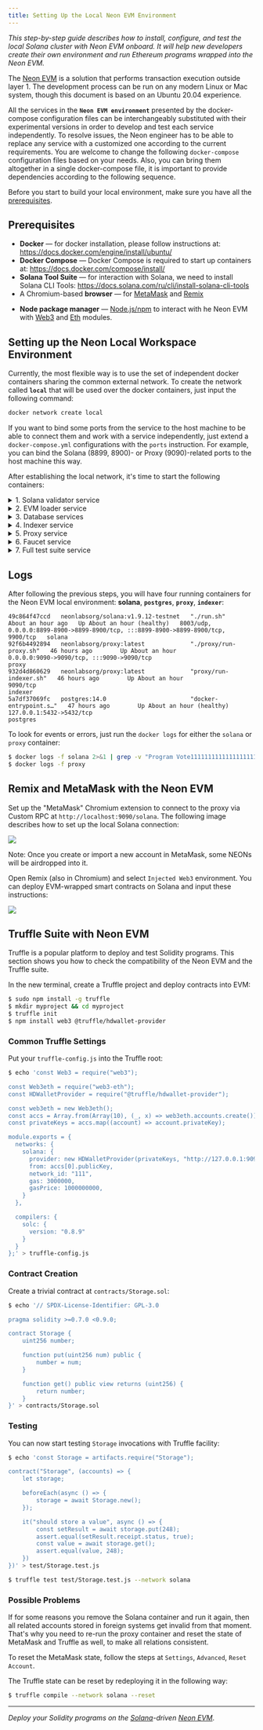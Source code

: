 ```yaml
---
title: Setting Up the Local Neon EVM Environment
---
```


*This step-by-step guide describes how to install, configure, and test the local Solana cluster with Neon EVM onboard. It will help new developers create their own environment and run Ethereum programs wrapped into the Neon EVM.*

The [Neon EVM](https://neon-labs.org/) is a solution that performs transaction execution outside layer 1. The development process can be run on any modern Linux or Mac system, though this document is based on an Ubuntu 20.04 experience.

All the services in the **`Neon EVM environment`** presented by the docker-compose configuration files can be interchangeably substituted with their experimental versions in order to develop and test each service independently. To resolve issues, the Neon engineer has to be able to replace any service with a customized one according to the current requirements. You are welcome to change the following `docker-compose` configuration files based on your needs. Also, you can bring them altogether in a single docker-compose file, it is important to provide dependencies according to the following sequence.

Before you start to build your local environment, make sure you have all the [prerequisites](#prerequisites).

## Prerequisites

- **Docker** — for docker installation, please follow instructions at: https://docs.docker.com/engine/install/ubuntu/
- **Docker Compose** — Docker Compose is required to start up containers at: https://docs.docker.com/compose/install/
- **Solana Tool Suite** — for interaction with Solana, we need to install Solana CLI Tools: https://docs.solana.com/ru/cli/install-solana-cli-tools
- A Chromium-based **browser** — for [MetaMask](https://metamask.io/) and [Remix](https://remix.ethereum.org/)
* **Node package manager** — [Node.js/npm](https://www.w3schools.com/nodejs/nodejs_npm.asp) to interact with he Neon EVM with [Web3](https://www.npmjs.com/package/web3) and [Eth](https://www.npmjs.com/package/web3-eth) modules.

## Setting up the Neon Local Workspace Environment

Currently, the most flexible way is to use the set of independent docker containers sharing the common external network. To create the network called **`local`** that will be used over the docker containers, just input the following command:

```bash
docker network create local
```

If you want to bind some ports from the service to the host machine to be able to connect them and work with a service independently, just extend a `docker-compose.yml` configurations with the `ports` instruction. For example, you can bind the Solana (8899, 8900)- or Proxy (9090)-related ports to the host machine this way.

After establishing the local network, it's time to start the following containers:

<details><summary>1. Solana validator service</summary>

This service presents the Solana validator running inside the container

Once you deploy the environment, you'll have the Solana RPC endpoint working from the docker container at the 9090 port. The folder named "solana_state" will be created as well. It contains the Solana ledger to keep the state over restarts. If you need to reset the ledger, just remove this folder and it'll be recreated the next time you run docker-compose.

#### docker-compose.yml

        version: "3"
        services:
          solana:
            container_name: solana
            image: neonlabsorg/solana:${SOLANA_REVISION:-v1.9.12-testnet}
            environment:
              SOLANA_URL: http://solana:8899
              RUST_LOG: solana_runtime::system_instruction_processor=trace,solana_runtime::message_processor=debug,solana_bpf_loader=debug,solana_rbpf=debug
            expose:
              - 8899
              - 8900
            networks:
              - net
            healthcheck:
              test: [ CMD-SHELL, "solana cluster-version -u http://solana:8899" ]
              interval: 5s
              timeout: 10s
              retries: 10
              start_period: 10s
            volumes:
              - "./solana_state:/opt/solana/config/"

        networks:
          net:
            external: yes
            name: local

#### How to run it in bash

    $ docker-compose -f solana/docker-compose.yml pull
    $ docker-compose -f solana/docker-compose.yml up -d

</details>

<details><summary>2. EVM loader service</summary>

This container helps deploy the Neon EVM base contract onto Solana that listens for incoming connections on the port 8899

#### docker-compose.yml

    version: "3"

    services:
      evm_loader:
        container_name: evm_loader
        image: neonlabsorg/evm_loader:latest
        environment:
          - SOLANA_URL=http://solana:8899
        networks:
          - net
        command: bash -c "create-test-accounts.sh 1 && deploy-evm.sh"

    networks:
      net:
        external: yes
        name: local

#### How to Run It in Bash

       $ docker-compose -f evm-loader/docker-compose.yml pull
       $ docker-compose -f evm-loader/docker-compose.yml up
</details>

<details><summary>3. Database services</summary>

This container aims to handle the database that stores all the relevant Ethereum processing metadata linked to each other: **`transactions`**, **`blocks`**, **`receipts`**, **`accounts`** etc. This data is consumed by the **indexer** service.

#### docker-compose.yml

    version: "3"

    services:
      postgres:
        container_name: postgres
        image: postgres:14.0
        command: postgres -c 'max_connections=1000'
        environment:
          POSTGRES_DB: neon-db
          POSTGRES_USER: neon-proxy
          POSTGRES_PASSWORD: neon-proxy-pass
        hostname: postgres
        healthcheck:
          test: [ CMD-SHELL, "pg_isready -h postgres -p 5432" ]
          interval: 5s
          timeout: 10s
          retries: 10
          start_period: 5s
        networks:
          - net
        ports:
          - "127.0.0.1:5432:5432"
        expose:
          - "5432"

      dbcreation:
        container_name: dbcreation
        image: neonlabsorg/proxy:latest
        environment:
          SOLANA_URL: http://solana:8899
          POSTGRES_DB: neon-db
          POSTGRES_USER: neon-proxy
          POSTGRES_PASSWORD: neon-proxy-pass
          POSTGRES_HOST: postgres
        entrypoint: proxy/run-dbcreation.sh
        networks:
          - net
        depends_on:
          postgres:
            condition: service_healthy


    networks:
      net:
        external: yes
        name: local

#### How to Run It in Bash

    $ docker-compose -f postgres/docker-compose.yml pull
    $ docker-compose -f postgres/docker-compose.yml up -d

</details>


<details><summary>4. Indexer service</summary>

The indexer service indexes all the relevant Ethereum processing metadata consisting of **`signatures`**, **`transactions`**, **`blocks`**, **`receipts`**, **`accounts`**, etc. It gathers all this data from the Solana blockchain, filtering them by the EVM contract address. It also makes it possible to provide our users with the Ethereum API according to the data provided by the whole known operators.

#### docker-compose.yml

    version: "3"

    services:
      indexer:
        container_name: indexer
        image: neonlabsorg/proxy:latest
        environment:
          SOLANA_URL: http://solana:8899
          POSTGRES_DB: neon-db
          POSTGRES_USER: neon-proxy
          POSTGRES_HOST: postgres
          POSTGRES_PASSWORD: neon-proxy-pass
          CONFIG: ci
          START_SLOT: LATEST
        hostname: indexer
        entrypoint: proxy/run-indexer.sh
        networks:
          - net

    networks:
      net:
        external: yes
        name: local

#### How To Run It in Bash

    $ docker-compose -f indexer/docker-compose.yml pull
    $ docker-compose -f indexer/docker-compose.yml up -d

</details>

<details><summary>5. Proxy service</summary>
The Proxy service is a core service that allows Ethereum-like transactions to be processed on [Solana](https://docs.solana.com/introduction), taking full advantage of the functionality native to Solana, including the ability to execute transactions in parallel. It's available on 9090 port.

#### docker-compose.yml

    version: "3"

    services:
      proxy:
        container_name: proxy
        image: neonlabsorg/proxy:latest
        environment:
          - POSTGRES_DB=neon-db
          - POSTGRES_USER=neon-proxy
          - POSTGRES_PASSWORD=neon-proxy-pass
          - POSTGRES_HOST=postgres
          - SOLANA_URL=http://solana:8899
          - EXTRA_GAS=5000
          - EVM_LOADER=53DfF883gyixYNXnM7s5xhdeyV8mVk9T4i2hGV9vG9io
          - CONFIG=ci
          - LOG_NEON_CLI_DEBUG=YES
          - USE_COMBINED_START_CONTINUE=yes
          - NEON_CLI_TIMEOUT=60
          - NEW_USER_AIRDROP_AMOUNT=0
          - WRITE_TRANSACTION_COST_IN_DB=NO
          - START_SLOT=LATEST
          - PERM_ACCOUNT_LIMIT=16
        hostname: proxy
        entrypoint: ./proxy/run-proxy.sh
        ports:
          - "9090:9090"
        expose:
          - "9090"
        networks:
          - net

    networks:
      net:
        external: yes
        name: local

#### How to Run It in Bash

    $ docker-compose -f proxy/docker-compose.yml pull
    $ docker-compose -f proxy/docker-compose.yml up -d

</details>


<details><summary>6. Faucet service</summary>
The Faucet service provides the liquidity in `NEON` to all the accounts that are mentioned in the incoming requests.

#### docker-compose.yml

    version: "3"

    services:

      faucet:
        container_name: faucet
        image: neonlabsorg/faucet:local
        environment:
          - FAUCET_RPC_BIND=0.0.0.0
          - FAUCET_RPC_PORT=3333
          - SOLANA_URL=http://solana:8899
          - NEON_ETH_MAX_AMOUNT=50000
          - EVM_LOADER=53DfF883gyixYNXnM7s5xhdeyV8mVk9T4i2hGV9vG9io
          - FAUCET_RPC_ALLOWED_ORIGINS=["https://neonswap.live"]
          - FAUCET_WEB3_ENABLE=false
          - FAUCET_SOLANA_ENABLE=true
          - NEON_OPERATOR_KEYFILE=/opt/faucet/id.json
          - SOLANA_COMMITMENT=confirmed
        entrypoint: /opt/faucet/faucet --config /opt/proxy/faucet.conf run
        ports:
          - 3333:3333
        expose:
          - "3333"
        networks:
          - net

    networks:
      net:
        external: yes
        name: local

#### How to Run It in Bash

    $ docker-compose -f faucet/docker-compose.yml pull
    $ docker-compose -f faucet/docker-compose.yml up -d

</details>


<details><summary>7. Full test suite service</summary>

The full test suite provides in general the [OpenZeppelin tests](https://docs.openzeppelin.com/learn/writing-automated-tests) to make sure the infrastructure deployed by this guide works properly. At the end, the `full test suite` outputs the result in the following form:

    Full test passing - 1743
    Full test threshold - 1700
    Check if 1743 is greater or equal 1700

#### full_test_suite/docker-compose.yml

    version: "3"

    services:

      full_test_suite:
        container_name: ${FTS_CONTAINER_NAME:-full_test_suite}
        image: ${FTS_IMAGE:-neonlabsorg/full_test_suite:develop}
        entrypoint: ./run-full-test-suite.sh 2>/dev/null
        environment:
          - NETWORK_NAME=${NETWORK_NAME}
          - PROXY_URL=${PROXY_URL}
          - NETWORK_ID=${NETWORK_ID}
          - REQUEST_AMOUNT=${REQUEST_AMOUNT}
          - FAUCET_URL=${FAUCET_URL}
          - USE_FAUCET=${USE_FAUCET}
          - SOLANA_URL=${SOLANA_URL}
          - FTS_USERS_NUMBER=${FTS_USERS_NUMBER}
          - FTS_JOBS_NUMBER=${FTS_JOBS_NUMBER}

        networks:
          - net

    networks:
      net:
        external: yes
        name: local

#### full_test_suite/local.env

    NETWORK_NAME=local
    PROXY_URL=http://proxy:9090/solana
    NETWORK_ID=111
    REQUEST_AMOUNT=20000
    FAUCET_URL=http://faucet:3333/request_neon
    USE_FAUCET=true
    SOLANA_URL=http://solana:8899
    FTS_USERS_NUMBER=15
    FTS_JOBS_NUMBER=8

#### How to Run It in Bash

    $ docker-compose -f full_test_suite/docker-compose.yml pull
    $ docker-compose -f full_test_suite/docker-compose.yml --env-file full_test_suite/local.env up

</details>

## Logs

After following the previous steps, you will have four running containers for the Neon EVM local environment: **solana**, **`postgres`**, **`proxy`**, **`indexer`**:

```
49c864f47ccd   neonlabsorg/solana:v1.9.12-testnet   "./run.sh"               About an hour ago   Up About an hour (healthy)   8003/udp, 0.0.0.0:8899-8900->8899-8900/tcp, :::8899-8900->8899-8900/tcp, 9900/tcp   solana
92f6b4492894   neonlabsorg/proxy:latest             "./proxy/run-proxy.sh"   46 hours ago        Up About an hour             0.0.0.0:9090->9090/tcp, :::9090->9090/tcp                                           proxy
932d4d860629   neonlabsorg/proxy:latest             "proxy/run-indexer.sh"   46 hours ago        Up About an hour             9090/tcp                                                                            indexer
5a7df37069fc   postgres:14.0                        "docker-entrypoint.s…"   47 hours ago        Up About an hour (healthy)   127.0.0.1:5432->5432/tcp                                                            postgres
```

To look for events or errors, just run the `docker logs` for either the `solana` or `proxy` container:

```sh
$ docker logs -f solana 2>&1 | grep -v "Program Vote111111111111111111111111111111111111111"
$ docker logs -f proxy
```

## Remix and MetaMask with the Neon EVM

Set up the "MetaMask" Chromium extension to connect to the proxy via Custom RPC at `http://localhost:9090/solana`. The following image describes how to set up the local Solana connection:  

<div class='neon-img-box-300' style={{textAlign: 'center'}}>  

![](img/cluster-install-1.png)

</div>

Note: Once you create or import a new account in MetaMask, some NEONs will be airdropped into it.

Open Remix (also in Chromium) and select `Injected Web3` environment. You can deploy EVM-wrapped smart contracts on Solana and input these instructions:  

<div class='neon-img-box-300' style={{textAlign: 'center'}}>  

![](img/cluster-install-2.png)

</div>

## Truffle Suite with Neon EVM

Truffle is a popular platform to deploy and test Solidity programs. This section shows you how to check the compatibility of the Neon EVM and the Truffle suite.

In the new terminal, create a Truffle project and deploy contracts into EVM:

```sh
$ sudo npm install -g truffle
$ mkdir myproject && cd myproject
$ truffle init
$ npm install web3 @truffle/hdwallet-provider
```

### Common Truffle Settings

Put your `truffle-config.js` into the Truffle root:

```sh
$ echo 'const Web3 = require("web3");

const Web3eth = require("web3-eth");
const HDWalletProvider = require("@truffle/hdwallet-provider");

const web3eth = new Web3eth();
const accs = Array.from(Array(10), (_, x) => web3eth.accounts.create());
const privateKeys = accs.map((account) => account.privateKey);

module.exports = {
  networks: {
    solana: {
      provider: new HDWalletProvider(privateKeys, "http://127.0.0.1:9090/solana"),
      from: accs[0].publicKey,
      network_id: "111",
      gas: 3000000,
      gasPrice: 1000000000,
    }
  },

  compilers: {
    solc: {
      version: "0.8.9"
    }
  }
};' > truffle-config.js
```

### Contract Creation

Create a trivial contract at `contracts/Storage.sol`:

```sh
$ echo '// SPDX-License-Identifier: GPL-3.0

pragma solidity >=0.7.0 <0.9.0;

contract Storage {
    uint256 number;

    function put(uint256 num) public {
        number = num;
    }

    function get() public view returns (uint256) {
        return number;
    }
}' > contracts/Storage.sol
```

### Testing

You can now start testing `Storage` invocations with Truffle facility:

```sh
$ echo 'const Storage = artifacts.require("Storage");

contract("Storage", (accounts) => {
    let storage;

    beforeEach(async () => {
        storage = await Storage.new();
    });

    it("should store a value", async () => {
        const setResult = await storage.put(248);
        assert.equal(setResult.receipt.status, true);
        const value = await storage.get();
        assert.equal(value, 248);
    })
})' > test/Storage.test.js

$ truffle test test/Storage.test.js --network solana
```

### Possible Problems

If for some reasons you remove the Solana container and run it again, then all related accounts stored in foreign systems get invalid from that moment. That's why you need to re-run the proxy container and reset the state of MetaMask and Truffle as well, to make all relations consistent.

To reset the MetaMask state, follow the steps at `Settings`, `Advanced`, `Reset Account`.

The Truffle state can be reset by redeploying it in the following way:

```sh
$ truffle compile --network solana --reset
```

---

*Deploy your Solidity programs on the [Solana](https://solana.com)-driven [Neon EVM](https://neon-labs.org/)*.
